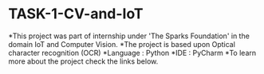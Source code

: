 # TASK-1-CV-and-IoT
*This project was part of internship under 'The Sparks Foundation' in the domain IoT and Computer Vision.
*The project is based upon Optical character recognition (OCR)
*Language : Python
*IDE : PyCharm
*To learn more about the project check the links below.
